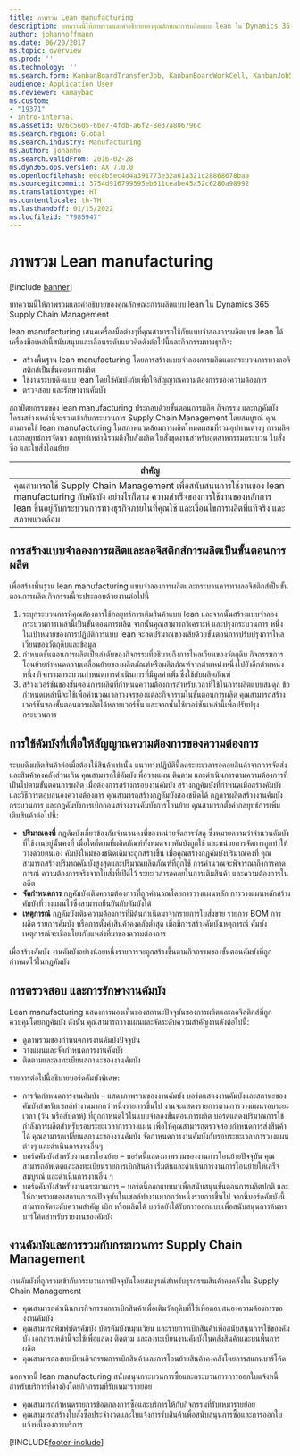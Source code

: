 ```yaml
---
title: ภาพรวม Lean manufacturing
description: บทความนี้ให้ภาพรวมและคำอธิบายของคุณลักษณะการผลิตแบบ lean ใน Dynamics 365 Supply Chain Management
author: johanhoffmann
ms.date: 06/20/2017
ms.topic: overview
ms.prod: ''
ms.technology: ''
ms.search.form: KanbanBoardTransferJob, KanbanBoardWorkCell, KanbanJobSchedulingListPage, LeanProductionFlow, Kanban, KanbanQuantityOverview, KanbanAssignCard, KanbanCirculatingCards, KanbanRules, WHSKanbanWaveTableManagePickingListPool
audience: Application User
ms.reviewer: kamaybac
ms.custom:
- "19371"
- intro-internal
ms.assetid: 026c5605-6be7-4fdb-a6f2-8e37a806796c
ms.search.region: Global
ms.search.industry: Manufacturing
ms.author: johanho
ms.search.validFrom: 2016-02-28
ms.dyn365.ops.version: AX 7.0.0
ms.openlocfilehash: e0c8b5ec4d4a391773e32a61a321c28868678baa
ms.sourcegitcommit: 3754d916799595eb611ceabe45a52c6280a98992
ms.translationtype: HT
ms.contentlocale: th-TH
ms.lasthandoff: 01/15/2022
ms.locfileid: "7985947"
---
```

# <a name="lean-manufacturing-overview"></a>ภาพรวม Lean manufacturing

[!include [banner](../includes/banner.md)]

บทความนี้ให้ภาพรวมและคำอธิบายของคุณลักษณะการผลิตแบบ lean ใน Dynamics 365 Supply Chain Management

lean manufacturing เสนอเครื่องมือต่างๆที่คุณสามารถใช้กับแบบจำลองการผลิตแบบ lean ได้ เครื่องมือเหล่านี้สนับสนุนและเลื่อนระดับแนวคิดดังต่อไปนี้และกิจกรรมทางธุรกิจ:
-   สร้างพื้นฐาน lean manufacturing โดยการสร้างแบบจำลองการผลิตและกระบวนการทางลอจิสติกส์เป็นขั้นตอนการผลิต
-   ใช้งานระบบดึงแบบ lean โดยใช้คัมบังกับเพื่อให้สัญญาณความต้องการของความต้องการ
-   ตรวจสอบ และรักษางานคัมบัง

สถาปัตยกรรมของ lean manufacturing ประกอบด้วยขั้นตอนการผลิต กิจกรรม และกฎคัมบัง โครงสร้างเหล่านี้จะรวมเข้ากับกระบวนการ Supply Chain Management โดยสมบูรณ์ คุณสามารถใช้ lean manufacturing ในสภาพแวดล้อมการผลิตโหมดผสมที่รวมอุปทานต่างๆ การผลิต และกลยุทธ์การจัดหา กลยุทธ์เหล่านี้รวมถึงใบสั่งผลิต ใบสั่งชุดงานสำหรับอุตสาหกรรมกระบวน ใบสั่งซื้อ และใบสั่งโอนย้าย

| **สำคัญ**                                                                                                                                                                                                                                                                |
|------------------------------------------------------------------------------------------------------------------------------------------------------------------------------------------------------------------------------------------------------------------------------|
| คุณสามารถใช้ Supply Chain Management เพื่อสนับสนุนการใช้งานของ lean manufacturing กับคัมบัง อย่างไรก็ตาม ความสำเร็จของการใช้งานของหลักการ lean ขึ้นอยู่กับกระบวนการทางธุรกิจภายในที่คุณใช้ และเงื่อนไขการผลิตที่แท้จริง และสภาพแวดล้อม |

## <a name="modeling-manufacturing-and-logistics-processes-as-production-flows"></a>การสร้างแบบจำลองการผลิตและลอจิสติกส์การผลิตเป็นขั้นตอนการผลิต
เพื่อสร้างพื้นฐาน lean manufacturing แบบจำลองการผลิตและกระบวนการทางลอจิสติกส์เป็นขั้นตอนการผลิต กิจกรรมนี้จะประกอบด้วยงานต่อไปนี้
1.  ระบุกระบวนการที่คุณต้องการใช้กลยุทธ์การเติมสินค้าแบบ lean และจากนั้นสร้างแบบจำลองกระบวนการเหล่านี้เป็นขั้นตอนการผลิต จากนั้นคุณสามารถวิเคราะห์ และปรุงกระบวนการ หนึ่งในเป้าหมายของการปฏิบัติการแบบ lean จะลดปริมาณของเสียด้วยขั้นตอนการปรับปรุงการไหลเวียนของวัตถุดิบและข้อมูล
2.  กำหนดขั้นตอนการผลิตเป็นลำดับของกิจกรรมที่อธิบายถึงการไหลเวียนของวัตถุดิบ กิจกรรมการโอนย้ายกำหนดความเคลื่อนย้ายของผลิตภัณฑ์หรือผลิตภัณฑ์จากตำแหน่งหนึ่งไปยังอีกตำแหน่งหนึ่ง กิจกรรมกระบวนกำหนดการดำเนินการที่มีมูลค่าเพิ่มซึ่งใช้กับผลิตภัณฑ์
3.  สร้างเวอร์ชันของขั้นตอนการผลิตที่กำหนดความต้องการสำหรับเวลาที่ใช้ในการผลิตแบบสมดุล ข้อกำหนดเหล่านี้จะใช้เพื่อคำนวณเวลาวงจรของแต่ละกิจกรรมในขั้นตอนการผลิต คุณสามารถสร้างเวอร์ชันของขั้นตอนการผลิตได้หลายเวอร์ชั่น และจากนั้นใช้เวอร์ชันเหล่านี้เพื่อปรับปรุงกระบวนการ

## <a name="using-kanbans-to-signal-demand-requirements"></a>การใช้คัมบังที่เพื่อให้สัญญาณความต้องการของความต้องการ
ระบบดึงผลิตสินค้าต่อเมื่อต้องใช้สินค้าเท่านั้น แนวทางปฏิบัตินี้ลดระยะเวลารอคอยสินค้าจากการจัดส่งและสินค้าคงคลังส่วนเกิน คุณสามารถใช้คัมบังเพื่อวางแผน ติดตาม และดำเนินการตามความต้องการที่เป็นไปตามขั้นตอนการผลิต เมื่อต้องการสร้างกรอบงานคัมบัง สร้างกฎคัมบังที่กำหนดเมื่อสร้างคัมบัง และวิธีการตอบสนองความต้องการ คุณสามารถสร้างกฎคัมบังสองชนิดได้ กฎการผลิตสร้างงานคัมบังกระบวนการ และกฎคัมบังการเบิกถอนสร้างงานคัมบังการโอนย้าย คุณสามารถตั้งค่ากลยุทธ์การเพิ่มเติมสินค้าต่อไปนี้:
-   **ปริมาณคงที่** กฎคัมบังเกี่ยวข้องกับจำนวนคงที่ของหน่วยจัดการวัสดุ ซึ่งหมายความว่าจำนวนคัมบังที่ใช้งานอยู่นั้นคงที่ เมื่อใดก็ตามที่ผลิตภัณฑ์ทั้งหมดจากคัมบังถูกใช้ และหน่วยการจัดการถูกทำให้ว่างด้วยตนเอง คัมบังใหม่ของชนิดเดิมจะถูกสร้างขึ้น เมื่อคุณสร้างกฎคัมบังปริมาณคงที่ คุณสามารถสร้างปริมาณคัมบังสูงสุดและปริมาณผลิตภัณฑ์ที่ถูกใช้ การคำนวณจะพิจารณาถึงการคาดการณ์ ความต้องการจริงจากใบสั่งที่เปิดไว้ ระยะเวลารอคอยในการเติมสินค้า และความต้องการในอดีต
-   **จัดกำหนดการ** กฎคัมบังเติมความต้องการที่ถูกคำนวณโดยการวางแผนหลัก การวางแผนหลักสร้างคัมบังที่วางแผนไว้ซึ่งสามารถยืนยันกับคัมบังได้
-   **เหตุการณ์** กฎคัมบังเติมความต้องการที่มีต้นกำเนิดมาจากรายการใบสั่งขาย รายการ BOM การผลิต รายการคัมบัง หรือการตั้งค่าสินค้าคงคลังต่ำสุด เมื่อมีการสร้างคัมบังเหตุการณ์ คัมบังเหตุการณ์จะเชื่อมโยงกับแหล่งที่มาของความต้องการ

เมื่อสร้างคัมบัง งานคัมบังอย่างน้อยหนึ่งรายการจะถูกสร้างขึ้นตามกิจกรรมของขั้นตอนคัมบังที่ถูกกำหนดไว้ในกฎคัมบัง

## <a name="monitoring-and-maintaining-kanban-jobs"></a>การตรวจสอบ และการรักษางานคัมบัง
Lean manufacturing แสดงการมองเห็นของสถานะปัจจุบันของการผลิตและลอจิสติกส์ที่ถูกควบคุมโดยกฎคัมบัง ดังนั้น คุณสามารถวางแผนและจัดระดับความสำคัญงานดังต่อไปนี้:

-   ดูภาพรวมของกำหนดการงานคัมบังปัจจุบัน
-   วางแผนและจัดกำหนดการงานคัมบัง
-   ติดตามและลงทะเบียนสถานะของงานคัมบัง

รายการต่อไปนี้อธิบายบอร์ดคัมบังพิเศษ:
-   การจัดกำหนดการงานคัมบัง – แสดงภาพรวมของงานคัมบัง บอร์ดแสดงงานคัมบังและสถานะของคัมบังสำหรับเซลล์ทำงานมากกว่าหนึ่งรายการขึ้นไป งานจะแสดงรายการตามการวางแผนรอบระยะเวลา (วัน หรือสัปดาห์) ที่ถูกกำหนดไว้ในแบบจำลองขั้นตอนการผลิต บอร์ดแสดงปริมาณการใช้กำลังการผลิตสำหรับรอบระยะเวลาการวางแผน เพื่อให้คุณสามารถตรวจสอบกำหนดการส่งสินค้าได้ คุณสามารถเปลี่ยนสถานะของงานคัมบัง จัดกำหนดการงานคัมบังกับรอบระยะเวลาการวางแผนต่างๆ และดำเนินการงานอื่นๆ
-   บอร์ดคัมบังสำหรับงานการโอนย้าย – บอร์ดนี้แสดงภาพรวมของงานการโอนย้ายปัจจุบัน คุณสามารถอัพเดตและลงทะเบียนรายการเบิกสินค้า เริ่มต้นและดำเนินการงานการโอนย้ายให้เสร็จสมบูรณ์ และดำเนินการงานอื่น ๆ
-   บอร์ดคัมบังสำหรับงานกระบวนการ – บอร์ดนี้ออกแบบมาเพื่อสนับสนุนขั้นตอนการผลิตปกติ และให้ภาพรวมของสถานการณ์ปัจจุบันในเซลล์ทำงานมากกว่าหนึ่งรายการขึ้นไป จากนี้บอร์ดคัมบังนี้สามารถจัดระดับความสำคัญ เบิก หรือผลิตได้ บอร์ดยังได้รับการออกแบบเพื่อสนับสนุนการค้นหาบาร์โค้ดสำหรับรายงานของคัมบัง

## <a name="kanban-jobs-and-integration-with-supply-chain-management-processes"></a>งานคัมบังและการรวมกับกระบวนการ Supply Chain Management
งานคัมบังที่ถูกรวมเข้ากับกระบวนการปัจจุบันโดยสมบูรณ์สำหรับธุรกรรมสินค้าคงคลังใน Supply Chain Management
-   คุณสามารถดำเนินการกิจกรรมการเบิกสินค้าเพื่อเติมวัตถุดิบที่ใช้เพื่อตอบสนองความต้องการของงานคัมบัง
-   คุณสามารถพิมพ์บัตรคัมบัง บัตรคัมบังหมุนเวียน และรายการเบิกสินค้าเพื่อสนับสนุนการใช้ของคัมบัง เอกสารเหล่านี้จะใช้เพื่อแสดง ติดตาม และลงทะเบียนงานคัมบังในคลังสินค้าและบนพื้นการผลิต
-   คุณสามารถลงทะเบียนกิจกรรมการเบิกสินค้าและการโอนย้ายสินค้าคงคลังโดยการสแกนบาร์โค้ด

นอกจากนี้ lean manufacturing สนับสนุนกระบวนการซื้อและกระบวนการการออกใบแจ้งหนี้สำหรับบริการที่อ้างอิงโดยกิจกรรมที่รับเหมารายย่อย
-   คุณสามารถกำหนดรายการข้อตกลงการซื้อและบริการให้กับกิจกรรมที่รับเหมารายย่อย
-   คุณสามารถสร้างใบสั่งซื้อประจำงวดและใบแจ้งการรับสินค้าเพื่อสนับสนุนการซื้อและการออกใบแจ้งหนี้ของการบริการ







[!INCLUDE[footer-include](../../includes/footer-banner.md)]